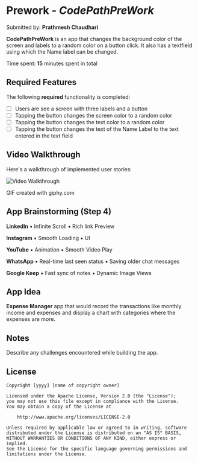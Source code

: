 # Prework - *CodePathPreWork*

Submitted by: **Prathmesh Chaudhari**

**CodePathPreWork** is an app that changes the background color of the screen and labels to a random color on a button click. It also has a textfield using which the Name label can be changed.

Time spent: **15** minutes spent in total

## Required Features

The following **required** functionality is completed:

- [ ] Users are see a screen with three labels and a button
- [ ] Tapping the button changes the screen color to a random color
- [ ] Tapping the button changes the text color to a random color
- [ ] Tapping the button changes the text of the Name Label to the text entered in the text field
 
## Video Walkthrough

Here's a walkthrough of implemented user stories:

<img src='https://media.giphy.com/media/v1.Y2lkPTc5MGI3NjExNjIzOWE5MTJiMzcxYjRmMzMxNDkxZDUzNDk2YzkxMTgwZmNiOGI2MSZlcD12MV9pbnRlcm5hbF9naWZzX2dpZklkJmN0PWc/7YuhjBqr9KUggGtfOe/giphy.gif' title='Video Walkthrough' width='' alt='Video Walkthrough' />

<!-- Replace this with whatever GIF tool you used! -->
GIF created with giphy.com  
<!-- Recommended tools:
[Kap](https://getkap.co/) for macOS
[ScreenToGif](https://www.screentogif.com/) for Windows
[peek](https://github.com/phw/peek) for Linux. -->

## App Brainstorming (Step 4)
**LinkedIn**
  ▪︎ Infinite Scroll
  ▪︎ Rich link Preview

**Instagram**
  ▪︎ Smooth Loading
  ▪︎ UI

**YouTube**
  ▪︎ Animation
  ▪︎ Smooth Video Play

**WhatsApp**
  ▪︎ Real-time last seen status
  ▪︎ Saving older chat messages

**Google Keep**
  ▪︎ Fast sync of notes
  ▪︎ Dynamic Image Views

## App Idea
**Expense Manager** app that would record the transactions like monthly income and expenses and display a chart with categories where the expenses are more.


## Notes

Describe any challenges encountered while building the app.

## License

    Copyright [yyyy] [name of copyright owner]

    Licensed under the Apache License, Version 2.0 (the "License");
    you may not use this file except in compliance with the License.
    You may obtain a copy of the License at

        http://www.apache.org/licenses/LICENSE-2.0

    Unless required by applicable law or agreed to in writing, software
    distributed under the License is distributed on an "AS IS" BASIS,
    WITHOUT WARRANTIES OR CONDITIONS OF ANY KIND, either express or implied.
    See the License for the specific language governing permissions and
    limitations under the License.
